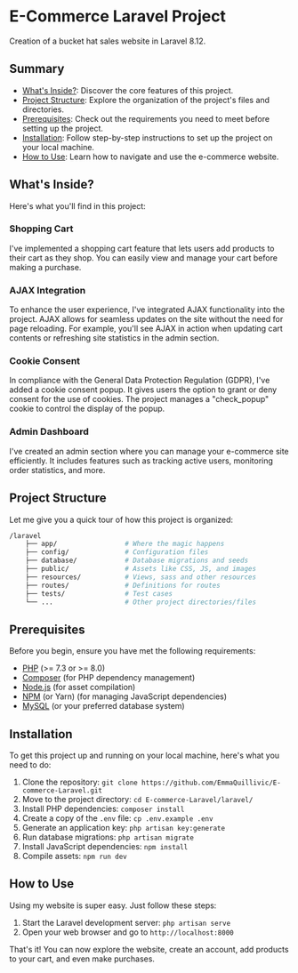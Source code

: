 # E-Commerce Laravel Project

Creation of a bucket hat sales website in Laravel 8.12.

## Summary

- [What's Inside?](#whats-inside): Discover the core features of this project.
- [Project Structure](#project-structure): Explore the organization of the project's files and directories.
- [Prerequisites](#prerequisites): Check out the requirements you need to meet before setting up the project.
- [Installation](#installation): Follow step-by-step instructions to set up the project on your local machine.
- [How to Use](#how-to-use): Learn how to navigate and use the e-commerce website.

## What's Inside?

Here's what you'll find in this project:

### Shopping Cart

I've implemented a shopping cart feature that lets users add products to their cart as they shop. You can easily view and manage your cart before making a purchase.

### AJAX Integration

To enhance the user experience, I've integrated AJAX functionality into the project. AJAX allows for seamless updates on the site without the need for page reloading. For example, you'll see AJAX in action when updating cart contents or refreshing site statistics in the admin section.

### Cookie Consent

In compliance with the General Data Protection Regulation (GDPR), I've added a cookie consent popup. It gives users the option to grant or deny consent for the use of cookies. The project manages a "check_popup" cookie to control the display of the popup.

### Admin Dashboard

I've created an admin section where you can manage your e-commerce site efficiently. It includes features such as tracking active users, monitoring order statistics, and more.

## Project Structure

Let me give you a quick tour of how this project is organized:

```bash
/laravel
    ├── app/                 # Where the magic happens
    ├── config/              # Configuration files
    ├── database/            # Database migrations and seeds
    ├── public/              # Assets like CSS, JS, and images
    ├── resources/           # Views, sass and other resources
    ├── routes/              # Definitions for routes
    ├── tests/               # Test cases
    └── ...                  # Other project directories/files
```

## Prerequisites

Before you begin, ensure you have met the following requirements:

- [PHP](https://php.net) (>= 7.3 or >= 8.0)
- [Composer](https://getcomposer.org) (for PHP dependency management)
- [Node.js](https://nodejs.org) (for asset compilation)
- [NPM](https://www.npmjs.com) (or Yarn) (for managing JavaScript dependencies)
- [MySQL](https://www.mysql.com) (or your preferred database system)

## Installation

To get this project up and running on your local machine, here's what you need to do:

1. Clone the repository: `git clone https://github.com/EmmaQuillivic/E-commerce-Laravel.git`
2. Move to the project directory: `cd E-commerce-Laravel/laravel/`
3. Install PHP dependencies: `composer install`
4. Create a copy of the `.env` file: `cp .env.example .env`
5. Generate an application key: `php artisan key:generate`
6. Run database migrations: `php artisan migrate`
7. Install JavaScript dependencies: `npm install`
8. Compile assets: `npm run dev`

## How to Use

Using my website is super easy. Just follow these steps:

1. Start the Laravel development server: `php artisan serve`
2. Open your web browser and go to `http://localhost:8000`

That's it! You can now explore the website, create an account, add products to your cart, and even make purchases.
